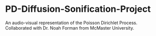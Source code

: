 # PD-Diffusion-Sonification-Project
An audio-visual representation of the Poisson Dirichlet Process. Collaborated with Dr. Noah Forman from McMaster University.
